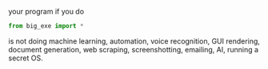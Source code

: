 your program if you do
```python
from big_exe import *
```
is not doing machine learning, automation, voice recognition, GUI rendering, document generation, web scraping, screenshotting, emailing, AI, running a secret OS.

